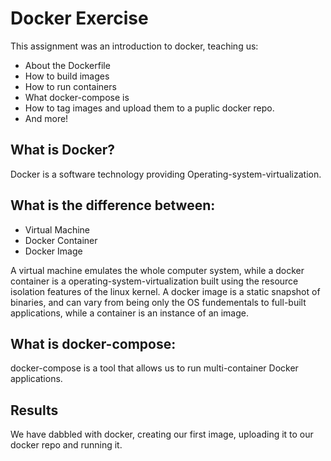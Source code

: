 # Docker Exercise
This assignment was an introduction to docker, teaching us:
- About the Dockerfile
- How to build images
- How to run containers
- What docker-compose is
- How to tag images and upload them to a puplic docker repo.
- And more!

## What is Docker?
Docker is a software technology providing Operating-system-virtualization. 

## What is the difference between:
* Virtual Machine
* Docker Container
* Docker Image

A virtual machine emulates the whole computer system, while a docker container is a operating-system-virtualization built using the resource isolation features of the linux kernel.
A docker image is a static snapshot of binaries, and can vary from being only the OS fundementals to full-built applications, while a container is an instance of an image.

## What is docker-compose:
docker-compose is a tool that allows us to run multi-container Docker applications.

## Results
We have dabbled with docker, creating our first image, uploading it to our docker repo and running it.
